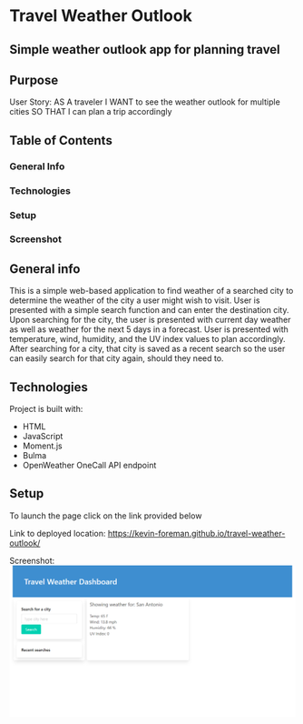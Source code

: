 # Travel Weather Outlook

## Simple weather outlook app for planning travel

## Purpose
User Story: AS A traveler I WANT to see the weather outlook for multiple cities SO THAT I can plan a trip accordingly

## Table of Contents
### General Info
### Technologies
### Setup
### Screenshot

## General info
This is a simple web-based application to find weather of a searched city to determine the weather of the city a user might wish to visit. User is presented with a simple search function and can enter the destination city. Upon searching for the city, the user is presented with current day weather as well as weather for the next 5 days in a forecast. User is presented with temperature, wind, humidity, and the UV index values to plan accordingly. After searching for a city, that city is saved as a recent search so the user can easily search for that city again, should they need to.

## Technologies
Project is built with:
* HTML
* JavaScript
* Moment.js
* Bulma
* OpenWeather OneCall API endpoint

## Setup
To launch the page click on the link provided below

Link to deployed location: https://kevin-foreman.github.io/travel-weather-outlook/

Screenshot: 
![screenshot](./travel-weather-outlook-screenshot.png)
